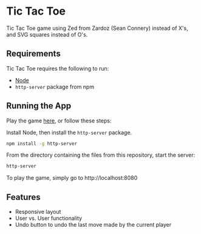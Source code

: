 # Tic Tac Toe

Tic Tac Toe game using Zed from Zardoz (Sean Connery) instead of X's, and SVG squares instead of O's.

## Requirements
Tic Tac Toe requires the following to run:

- [Node](https://nodejs.org/en/)
- ```http-server``` package from npm

## Running the App
Play the game [here](https://emilybossiere.github.io/tic-tac-toe-js/), or follow these steps:

Install Node, then install the ```http-server``` package.

```bash
npm install -g http-server
```
From the directory containing the files from this repository, start the server:
```bash
http-server
```
To play the game, simply go to http://localhost:8080

## Features
- Responsive layout
- User vs. User functionality
- Undo button to undo the last move made by the current player
